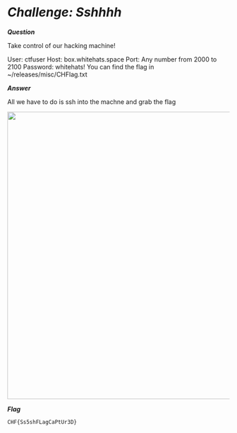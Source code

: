 <b>*<H1>Challenge: Sshhhh</H1>*</b>

<b>*Question*</b>

Take control of our hacking machine!

User: ctfuser Host: box.whitehats.space Port: Any number from 2000 to 2100 Password: whitehats! You can find the flag in ~/releases/misc/CHFlag.txt

<b>*Answer*</b>

All we have to do is ssh into the machne and grab the flag

<p align="center"><img src="https://user-images.githubusercontent.com/66903347/188261755-4ab859b3-d5ec-4ab1-bd64-f0dd4e92e8ed.png" width=650px></p>

<b>*Flag*</b>

```CHF{Ss5shFLagCaPtUr3D}```
